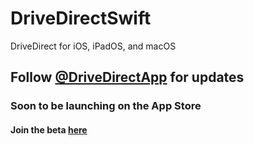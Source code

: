 # DriveDirectSwift
DriveDirect for iOS, iPadOS, and macOS

## Follow [@DriveDirectApp](https://twitter.com/drivedirectapp) for updates
### Soon to be launching on the App Store
#### Join the beta [here](https://velocityapps.tech/drivedirect/beta)
